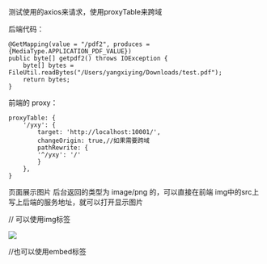 测试使用的axios来请求，使用proxyTable来跨域

后端代码：

    @GetMapping(value = "/pdf2", produces = {MediaType.APPLICATION_PDF_VALUE})
    public byte[] getpdf2() throws IOException {
        byte[] bytes = FileUtil.readBytes("/Users/yangxiying/Downloads/test.pdf");
        return bytes;
    }
前端的 proxy：

    proxyTable: { 
        '/yxy': {
            target: 'http://localhost:10001/',
            changeOrigin: true,//如果需要跨域
            pathRewrite: {
            '^/yxy': '/'
            }
        },
    }
页面展示图片
后台返回的类型为 image/png 的，可以直接在前端 img中的src上写上后端的服务地址，就可以打开显示图片

// 可以使用img标签

<img src="/yxy/test/pic2">

//也可以使用embed标签

<embed src="/yxy/test/pic2" type="image/png" width="100%" height="100%">

页面上的pdf预览显示
后台返回类型为 application/pdf 时：
如果浏览器支持打开pdf，可以简单使用如下方式打开，用的是浏览器的默认控件打开

<embed src="/yxy/test/pdf" type="application/pdf" width="100%" height="800">

使用pdf插件 vue-pdf 打开预览

vue-pdf 插件 ：https://www.npmjs.com/package/vue-pdf

安装插件：npm i vue-pdf --save

在使用时遇到一个问题 This dependency was not found: * @babel/runtime/regenerator in ./node_modules/_pdfjs-dist@2.2.228
检查是否配置依赖了 「"@babel/runtime"」 ，如果没有，安装 npm i @babel/runtime --save

简单使用 如下：默认只展示pdf的第一页

<template>
  <pdf src="/yxy/test/pdf2"></pdf>
</template>
 
<script>
import pdf from 'vue-pdf'
 
export default {
  components: {
    pdf
  }
}
把所有pdf内容全展示
<template>
    <div>
        <pdf
            v-for="i in numPages"
            :key="i"
            :src="src"
            :page="i"
            style="display: inline-block; width: 80%"
        ></pdf>
    </div>
</template>
 
<script>
 
    import pdf from 'vue-pdf'
    
    var loadingTask = pdf.createLoadingTask('/yxy/test/pdf2');
    
    export default {
        components: {
            pdf
        },
        data() {
            return {
                src: loadingTask,
                numPages: undefined,
            }
        },
        mounted() {
            this.src.then(pdf => {
                this.numPages = pdf.numPages;
            });
        }
    }
 
</script>
